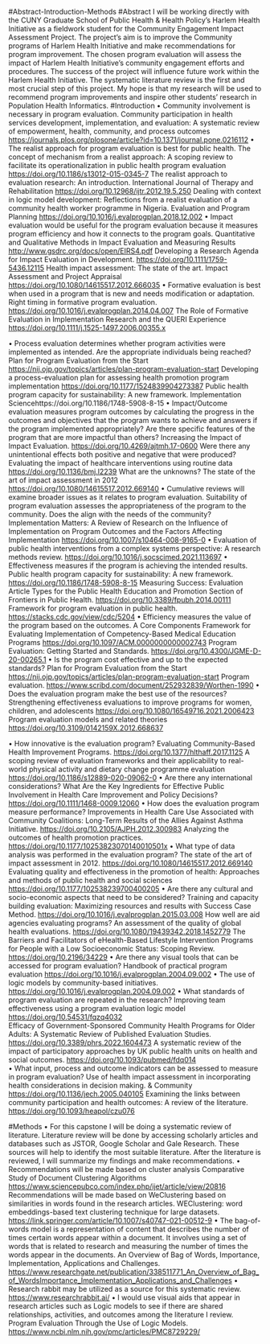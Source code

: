 #Abstract-Introduction-Methods
#Abstract
I will be working directly with the CUNY Graduate School of Public Health & Health Policy’s Harlem Health Initiative as a fieldwork student for the Community Engagement Impact Assessment Project. The project’s aim is to improve the Community programs of Harlem Health Initiative and make recommendations for program improvement. The chosen program evaluation will assess the impact of Harlem Health Initiative’s community engagement efforts and procedures. The success of the project will influence future work within the Harlem Health Initiative. The systematic literature review is the first and most crucial step of this project. My hope is that my research will be used to recommend program improvements and inspire other students’ research in Population Health Informatics. 
#Introduction
•	Community involvement is necessary in program evaluation. Community participation in health services development, implementation, and evaluation: A systematic review of empowerment, health, community, and process outcomes https://journals.plos.org/plosone/article?id=10.1371/journal.pone.0216112
•	The realist approach for program evaluation is best for public health. The concept of mechanism from a realist approach: A scoping review to facilitate its operationalization in public health program evaluation https://doi.org/10.1186/s13012-015-0345-7   The realist approach to evaluation research: An introduction. International Journal of Therapy and Rehabilitation  https://doi.org/10.12968/ijtr.2012.19.5.250  Dealing with context in logic model development: Reflections from a realist evaluation of a community health worker programme in Nigeria. Evaluation and Program Planning  https://doi.org/10.1016/j.evalprogplan.2018.12.002
•	Impact evaluation would be useful for the program evaluation because it measures program efficiency and how it connects to the program goals. Quantitative and Qualitative Methods in Impact Evaluation and Measuring Results  http://www.gsdrc.org/docs/open/EIRS4.pdf   Developing a Research Agenda for Impact Evaluation in Development. https://doi.org/10.1111/1759-5436.12115  Health impact assessment: The state of the art. Impact Assessment and Project Appraisal https://doi.org/10.1080/14615517.2012.666035
•	Formative evaluation is best when used in a program that is new and needs modification or adaptation. Right timing in formative program evaluation. https://doi.org/10.1016/j.evalprogplan.2014.04.007  The Role of Formative Evaluation in Implementation Research and the QUERI Experience https://doi.org/10.1111/j.1525-1497.2006.00355.x

•	Process evaluation determines whether program activities were implemented as intended. Are the appropriate individuals being reached? Plan for Program Evaluation from the Start  https://nij.ojp.gov/topics/articles/plan-program-evaluation-start   Developing a process-evaluation plan for assessing health promotion program implementation https://doi.org/10.1177/1524839904273387   Public health program capacity for sustainability: A new framework. Implementation Sciencehttps://doi.org/10.1186/1748-5908-8-15
•	Impact/Outcome evaluation measures program outcomes by calculating the progress in the outcomes and objectives that the program wants to achieve and answers if the program implemented appropriately? Are there specific features of the program that are more impactful than others? Increasing the Impact of Impact Evaluation. https://doi.org/10.4269/ajtmh.17-0600    Were there any unintentional effects both positive and negative that were produced? Evaluating the impact of healthcare interventions using routine data https://doi.org/10.1136/bmj.l2239   What are the unknowns? The state of the art of impact assessment in 2012 https://doi.org/10.1080/14615517.2012.669140
•	Cumulative reviews will examine broader issues as it relates to program evaluation. Suitability of program evaluation assesses the appropriateness of the program to the community. Does the align with the needs of the community? Implementation Matters: A Review of Research on the Influence of Implementation on Program Outcomes and the Factors Affecting Implementation https://doi.org/10.1007/s10464-008-9165-0
•	Evaluation of public health interventions from a complex systems perspective: A research methods review. https://doi.org/10.1016/j.socscimed.2021.113697
•	Effectiveness measures if the program is achieving the intended results. Public health program capacity for sustainability: A new framework. https://doi.org/10.1186/1748-5908-8-15   Measuring Success: Evaluation Article Types for the Public Health Education and Promotion Section of Frontiers in Public Health. https://doi.org/10.3389/fpubh.2014.00111  Framework for program evaluation in public health. https://stacks.cdc.gov/view/cdc/5204 
•	Efficiency measures the value of the program based on the outcomes. A Core Components Framework for Evaluating Implementation of Competency-Based Medical Education Programs https://doi.org/10.1097/ACM.0000000000002743
 Program Evaluation: Getting Started and Standards. https://doi.org/10.4300/JGME-D-20-00265.1
•	Is the program cost effective and up to the expected standards? Plan for Program Evaluation from the Start https://nij.ojp.gov/topics/articles/plan-program-evaluation-start   Program evaluation. https://www.scribd.com/document/252932839/Worthen-1990
•	Does the evaluation program make the best use of the resources? Strengthening effectiveness evaluations to improve programs for women, children, and adolescents https://doi.org/10.1080/16549716.2021.2006423  Program evaluation models and related theories https://doi.org/10.3109/0142159X.2012.668637

•	How innovative is the evaluation program? Evaluating Community-Based Health Improvement Programs. https://doi.org/10.1377/hlthaff.2017.1125    A scoping review of evaluation frameworks and their applicability to real-world physical activity and dietary change programme evaluation  https://doi.org/10.1186/s12889-020-09062-0
•	Are there any international considerations? What Are the Key Ingredients for Effective Public Involvement in Health Care Improvement and Policy Decisions? https://doi.org/10.1111/1468-0009.12060
•	How does the evaluation program measure performance? Improvements in Health Care Use Associated with Community Coalitions: Long-Term Results of the Allies Against Asthma Initiative. https://doi.org/10.2105/AJPH.2012.300983 Analyzing the outcomes of health promotion practices. https://doi.org/10.1177/10253823070140010501x
•	What type of data analysis was performed in the evaluation program? The state of the art of impact assessment in 2012. https://doi.org/10.1080/14615517.2012.669140   Evaluating quality and effectiveness in the promotion of health: Approaches and methods of public health and social sciences https://doi.org/10.1177/102538239700400205
•	Are there any cultural and socio-economic aspects that need to be considered? Training and capacity building evaluation: Maximizing resources and results with Success Case Method. https://doi.org/10.1016/j.evalprogplan.2015.03.008  How well are aid agencies evaluating programs? An assessment of the quality of global health evaluations. https://doi.org/10.1080/19439342.2018.1452779   The Barriers and Facilitators of eHealth-Based Lifestyle Intervention Programs for People with a Low Socioeconomic Status: Scoping Review. https://doi.org/10.2196/34229
•	Are there any visual tools that can be accessed for program evaluation? Handbook of practical program evaluation  https://doi.org/10.1016/j.evalprogplan.2004.09.002 
•	The use of logic models by community-based initiatives. https://doi.org/10.1016/j.evalprogplan.2004.09.002
•	What standards of program evaluation are repeated in the research? Improving team effectiveness using a program evaluation logic model https://doi.org/10.54531/fqzq4032    
 Efficacy of Government-Sponsored Community Health Programs for Older Adults: A Systematic Review of Published Evaluation Studies. https://doi.org/10.3389/phrs.2022.1604473    A systematic review of the impact of participatory approaches by UK public health units on health and social outcomes. https://doi.org/10.1093/pubmed/fdq014   
•	What input, process and outcome indicators can be assessed to measure in program evaluation? Use of health impact assessment in incorporating health considerations in decision making. & Community https://doi.org/10.1136/jech.2005.040105   Examining the links between community participation and health outcomes: A review of the literature. https://doi.org/10.1093/heapol/czu076  

#Methods
•	For this capstone I will be doing a systematic review of literature. Literature review will be done by accessing scholarly articles and databases such as JSTOR, Google Scholar and Gale Research. These sources will help to identify the most suitable literature. After the literature is reviewed, I will summarize my findings and make recommendations. 
•	Recommendations will be made based on cluster analysis Comparative Study of Document Clustering Algorithms https://www.sciencepubco.com/index.php/ijet/article/view/20816
Recommendations will be made based on WeClustering based on similarities in words found in the research articles. WEClustering: word embeddings-based text clustering technique for large datasets. https://link.springer.com/article/10.1007/s40747-021-00512-9
•	The bag-of-words model is a representation of content that describes the number of times certain words appear within a document. It involves using a set of words that is related to research and measuring the number of times the words appear in the documents. An Overview of Bag of Words, Importance, Implementation, Applications and Challenges. https://www.researchgate.net/publication/338511771_An_Overview_of_Bag_of_WordsImportance_Implementation_Applications_and_Challenges 
•	Research rabbit may be utilized as a source for this systematic review. https://www.researchrabbit.ai/
•	 I would use visual aids that appear in research articles such as Logic models to see if there are shared relationships, activities, and outcomes among the literature I review. Program Evaluation Through the Use of Logic Models. https://www.ncbi.nlm.nih.gov/pmc/articles/PMC8729229/

